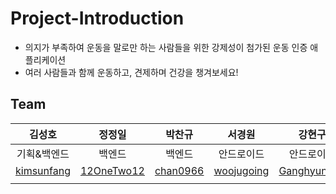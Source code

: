 # Project-Introduction
- 의지가 부족하여 운동을 말로만 하는 사람들을 위한 강제성이 첨가된 운동 인증 애플리케이션
- 여러 사람들과 함께 운동하고, 견제하며 건강을 챙겨보세요!

## Team
|김성호|정정일|박찬규|서경원|강현구|
|:---:|:---:|:---:|:---:|:---:|
|기획&백엔드|백엔드|백엔드|안드로이드|안드로이드|
|[kimsunfang](https://github.com/kimsunfang)|[12OneTwo12](https://github.com/12OneTwo12)|[chan0966](https://github.com/chan0966)|[woojugoing](https://github.com/woojugoing)|[Ganghyungoo](https://github.com/Ganghyungoo)|
|||||


